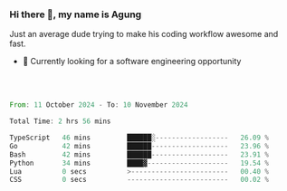 ### Hi there 👋, my name is Agung
Just an average dude trying to make his coding workflow awesome and fast.

<!--
**agungfir98/agungfir98** is a ✨ _special_ ✨ repository because its `README.md` (this file) appears on your GitHub profile.
-->

- 🔭 Currently looking for a software engineering opportunity
<br/>
<br/>
<!--START_SECTION:waka-->

```rust
From: 11 October 2024 - To: 10 November 2024

Total Time: 2 hrs 56 mins

TypeScript   46 mins         ██████░------------------   26.09 %
Go           42 mins         ██████-------------------   23.96 %
Bash         42 mins         ██████-------------------   23.91 %
Python       34 mins         ████▓--------------------   19.54 %
Lua          0 secs          >------------------------   00.40 %
CSS          0 secs          -------------------------   00.02 %
```

<!--END_SECTION:waka-->
